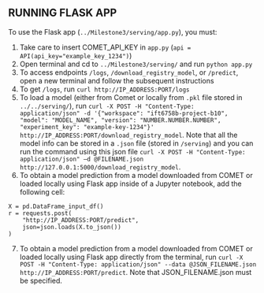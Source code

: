 <!-- Improved compatibility of back to top link: See: https://github.com/othneildrew/Best-README-Template/pull/73 -->
<a name="readme-top"></a>

<!-- CONTRIBUTING -->
## RUNNING FLASK APP

To use the Flask app (`../Milestone3/serving/app.py`), you must:

1. Take care to insert COMET_API_KEY in `app.py` (`api = API(api_key="example_key_1234")`)
2. Open terminal and cd to `../Milestone3/serving/` and run `python app.py`
3. To access endpoints `/logs`, `/download_registry_model`, or `/predict`, open a new terminal and follow the subsequent instructions
4. To get `/logs`, run `curl http://IP_ADDRESS:PORT/logs`
5. To load a model (either from Comet or locally from `.pkl` file stored in `../../serving/`), run `curl -X POST -H "Content-Type: application/json" -d '{"workspace": "ift6758b-project-b10", "model": "MODEL_NAME", "version": "NUMBER.NUMBER.NUMBER", "experiment_key": "example-key-1234"}' http://IP_ADDRESS:PORT/download_registry_model`. Note that all the model info can be stored in a `.json` file (stored in `/serving`) and you can run the command using this json file `curl -X POST -H "Content-Type: application/json" —d @FILENAME.json http://127.0.0.1:5000/download_registry_model`. 
6. To obtain a model prediction from a model downloaded from COMET or loaded locally using Flask app inside of a Jupyter notebook, add the following cell:
```
X = pd.DataFrame_input_df()
r = requests.post(
    "http://IP_ADDRESS:PORT/predict", 
    json=json.loads(X.to_json())
)
```
7. To obtain a model prediction from a model downloaded from COMET or loaded locally using Flask app directly from the terminal, run `curl -X POST -H "Content-Type: application/json" --data @JSON_FILENAME.json http://IP_ADDRESS:PORT/predict`. Note that JSON_FILENAME.json must be specified. 

